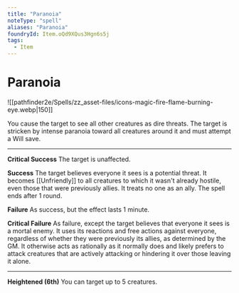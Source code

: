 ```yaml
---
title: "Paranoia"
noteType: "spell"
aliases: "Paranoia"
foundryId: Item.oQd9XQus3Hgn6s5j
tags:
  - Item
---
```


# Paranoia
![[pathfinder2e/Spells/zz_asset-files/icons-magic-fire-flame-burning-eye.webp|150]]

You cause the target to see all other creatures as dire threats. The target is stricken by intense paranoia toward all creatures around it and must attempt a Will save.

* * *

**Critical Success** The target is unaffected.

**Success** The target believes everyone it sees is a potential threat. It becomes [[Unfriendly]] to all creatures to which it wasn't already hostile, even those that were previously allies. It treats no one as an ally. The spell ends after 1 round.

**Failure** As success, but the effect lasts 1 minute.

**Critical Failure** As failure, except the target believes that everyone it sees is a mortal enemy. It uses its reactions and free actions against everyone, regardless of whether they were previously its allies, as determined by the GM. It otherwise acts as rationally as it normally does and likely prefers to attack creatures that are actively attacking or hindering it over those leaving it alone.

* * *

**Heightened (6th)** You can target up to 5 creatures.
